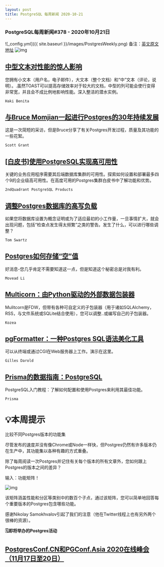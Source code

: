 ```yaml
---
layout: post
title: PostgreSQL 每周新闻 2020-10-21
---
```

### PostgreSQL每周新闻#378 - 2020年10月21日
![_config.yml]({{ site.baseurl }}/images/PostgresWeekly.png)
备注：[英文原文地址](https://postgresweekly.com/issues/378)
![img](https://res.cloudinary.com/cpress/image/upload/w_1280,e_sharpen:60/v1603287031/wmzplionqwayyadqvdq1.jpg)
## [中型文本对性能的惊人影响](https://postgresweekly.com/link/97182/web)
您拥有小文本（用户名，电子邮件），大文本（整个文档）和“中”文本（评论，说明）。.虽然TOAST可以提高存储效率对于较大的文档，中型的列可能会使行变得非常宽，并且会不成比例地影响性能。深入整洁的潜水实例。


`Haki Benita `
## [与Bruce Momjian一起进行Postgres的30年持续发展](https://postgresweekly.com/link/97184/web)
这是一次简短的采访，但是Bruce分享了有关Postgres开发过程，质量及其功能的一些花絮。


`Scott Grant `
## [[白皮书]使用PostgreSQL实现高可用性](https://postgresweekly.com/link/97185/web)
关键的业务应用程序需要其后端数据库集群的可用性。探索如何设置和部署最多四个9的企业级高可用性。在高度可用的Postgres集群白皮书中了解功能和优势。


`2ndQuadrant PostgreSQL Products `
## [调整Postgres数据库的高写负载](https://postgresweekly.com/link/97187/web)
如果您将数据库设置为概念证明或为了适应最初的小工作量，一旦事情扩大，就会出现问题，包括“检查点发生得太频繁”之类的警告。发生了什么，可以进行哪些调整？


`Tom Swartz `
## [Postgres如何存储“空”值](https://postgresweekly.com/link/97188/web)
好消息-您几乎肯定不需要知道这一点，但是知道这个秘密总是对我有利。


`Movead Li `
## [Multicorn：由Python驱动的外部数据包装器](https://postgresweekly.com/link/97189/web)
Mulitcorn是FDW，但带有各种可自定义的子包装器（用于诸如SQLAlchemy，RSS，与文件系统或SQLite结合使用），您可以调整..或编写自己的子包装器。


`Kozea `
## [pgFormatter：一种Postgres SQL语法美化工具](https://postgresweekly.com/link/97190/web)
可以从终端或通过CGI在Web服务器上工作。演示在这里。


`Gilles Darold `
## [Prisma的数据指南：PostgreSQL](https://postgresweekly.com/link/97192/web)
PostgreSQL入门教程：了解如何配置和使用Postgres来利用其最佳功能。


`Prisma `
# 💡本周提示


比较不同Postgres版本的功能集

尽管发布的速度并没有像Chrome或Node一样快，但Postgres仍然有许多版本仍在生产中，其功能集以各种有趣的方式重叠。

除了每周阅读一次Postgres并记住有关每个版本的所有文章外，您如何跟上Postgres的版本之间的差异？

输入：功能矩阵！


![img](https://res.cloudinary.com/cpress/image/upload/w_1280,e_sharpen:60/v1603285176/aatrmu6keidv6g8qcbdr.png)



该矩阵涵盖性能和分区等类别中的数百个子点，通过该矩阵，您可以简单地回答每个重要版本的Postgres包含哪些功能。

感谢Nikolay Samokhvalov引起了我们的注意（他在Twitter线程上也有另外两个很棒的资源）。


**🗓即将举办的Postgres活动**

## [PostgresConf.CN和PGConf.Asia 2020在线峰会（11月17日至20日）](https://2020.postgresconf.cn)

